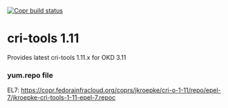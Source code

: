 [![Copr build status](https://copr.fedorainfracloud.org/coprs/jkroepke/cri-o-1-11/package/cri-tools/status_image/last_build.png)](https://copr.fedorainfracloud.org/coprs/jkroepke/cri-tools-1-11/package/cri-tools/)

# cri-tools 1.11
Provides latest cri-tools 1.11.x for OKD 3.11

### yum.repo file

EL7: https://copr.fedorainfracloud.org/coprs/jkroepke/cri-o-1-11/repo/epel-7/jkroepke-cri-tools-1-11-epel-7.repoc
